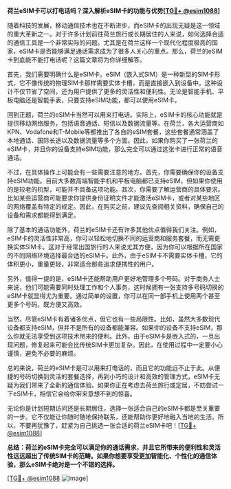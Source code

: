 **荷兰eSIM卡可以打电话吗？深入解析eSIM卡的功能与优势[[TG💪+ @esim1088](https://t.me/s/esim1088)]**

随着科技的发展，移动通信技术也在不断进步，而eSIM卡的出现无疑是这一领域的重大革新之一。对于许多计划前往荷兰旅行或长期居住的人来说，如何选择合适的通信工具是一个非常实际的问题。尤其是在荷兰这样一个现代化程度极高的国家，eSIM卡是否能够满足通话需求成为了很多人关心的重点。那么，荷兰的eSIM卡到底能不能打电话呢？这篇文章将为你详细解答。

首先，我们需要明确什么是eSIM卡。eSIM（嵌入式SIM）是一种新型的SIM卡形式，它不像传统的物理SIM卡那样需要实体卡槽，而是直接嵌入到设备中。这种设计不仅节省了空间，还为用户提供了更多的灵活性和便利性。无论是智能手机、平板电脑还是智能手表，只要支持eSIM功能，都可以使用eSIM卡。

回到正题，荷兰的eSIM卡当然可以用来打电话。实际上，eSIM卡的核心功能就是提供移动网络服务，包括语音通话、短信以及数据流量等。在荷兰，各大运营商如KPN、Vodafone和T-Mobile等都推出了各自的eSIM套餐，这些套餐通常涵盖了本地通话、国际长途以及数据流量等多个方面。因此，如果你购买了一张荷兰的eSIM卡，并且你的设备支持eSIM功能，那么完全可以通过这张卡进行正常的语音通话。

不过，在具体操作上可能会有一些需要注意的地方。首先，你需要确保你的设备支持eSIM功能。目前大多数高端智能手机和平板电脑都已支持eSIM，但如果你使用的是较老的机型，可能并不具备这项功能。其次，你需要了解运营商的具体要求。比如某些运营商可能要求你提供身份证明文件才能激活eSIM卡，或者对某些地区的网络覆盖有特定的规定。因此，在购买之前，建议先查阅相关资料，确保自己的设备和需求都能得到满足。

除了基本的通话功能外，荷兰的eSIM卡还有许多其他优点值得我们关注。例如，eSIM卡的灵活性非常高，你可以轻松地切换不同的运营商和服务套餐，而无需更换实体SIM卡。这对于经常出国旅行的人来说尤其方便，因为你可以根据所在国家的不同网络环境选择最合适的eSIM卡。此外，由于eSIM卡不需要实体卡槽，它的体积更小，重量更轻，非常适合那些追求便携性的用户。

另外，值得一提的是，eSIM卡还能帮助用户更好地管理多个号码。对于商务人士来说，他们可能需要同时处理工作和个人事务，这时候拥有一张支持多号码切换的eSIM卡就显得尤为重要。通过简单的设置，你可以在同一部手机上使用两个甚至更多个号码，既方便又高效。

当然，尽管eSIM卡有着诸多优点，但它也有一些局限性。比如，虽然大多数现代设备都支持eSIM，但并不是所有的设备都能兼容。如果你的设备不支持eSIM，那么你就无法享受到这项技术带来的便利。此外，由于eSIM卡是嵌入式的，一旦出现问题，修复起来可能会比传统SIM卡更加复杂。因此，在使用过程中一定要小心谨慎，避免不必要的麻烦。

总的来说，荷兰的eSIM卡是可以用来打电话的，而且它的功能远不止于此。从便捷的号码切换到灵活的套餐选择，再到小巧的设计和高效的管理方式，eSIM卡无疑为我们带来了全新的通信体验。如果你正在考虑去荷兰旅行或定居，不妨尝试一下eSIM卡，相信它会给你带来意想不到的惊喜。

无论你是计划短期访问还是长期居住，选择一张适合自己的eSIM卡都是至关重要的一步。它不仅能让你随时随地保持联系，还能帮助你更好地融入当地的生活。所以，不要再犹豫了，赶紧为自己挑选一张合适的荷兰eSIM卡吧！[[TG💪+ @esim1088](https://t.me/s/esim1088)]

**总结：荷兰的eSIM卡完全可以满足你的通话需求，并且它所带来的便利性和灵活性远远超出了传统SIM卡的范畴。如果你想要享受更加智能化、个性化的通信体验，那么eSIM卡绝对是一个不错的选择。** 

[[TG💪+ @esim1088](https://t.me/s/esim1088) ![Image](https://i.postimg.cc/4NQfJmqS/Snipaste-2025-05-13-00-14-12.png)]